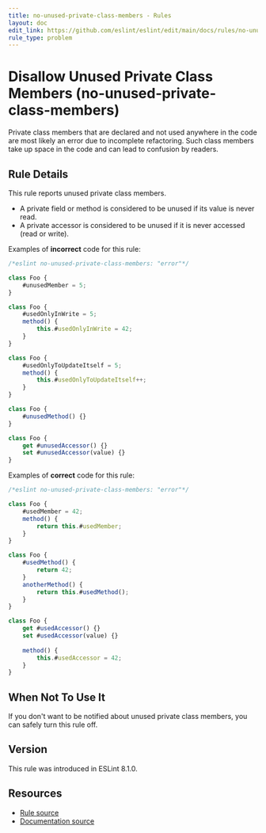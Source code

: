 ```yaml
---
title: no-unused-private-class-members - Rules
layout: doc
edit_link: https://github.com/eslint/eslint/edit/main/docs/rules/no-unused-private-class-members.md
rule_type: problem
---
```

<!-- Note: No pull requests accepted for this file. See README.md in the root directory for details. -->

# Disallow Unused Private Class Members (no-unused-private-class-members)

Private class members that are declared and not used anywhere in the code are most likely an error due to incomplete refactoring. Such class members take up space in the code and can lead to confusion by readers.

## Rule Details

This rule reports unused private class members.

* A private field or method is considered to be unused if its value is never read.
* A private accessor is considered to be unused if it is never accessed (read or write).

Examples of **incorrect** code for this rule:

```js
/*eslint no-unused-private-class-members: "error"*/

class Foo {
    #unusedMember = 5;
}

class Foo {
    #usedOnlyInWrite = 5;
    method() {
        this.#usedOnlyInWrite = 42;
    }
}

class Foo {
    #usedOnlyToUpdateItself = 5;
    method() {
        this.#usedOnlyToUpdateItself++;
    }
}

class Foo {
    #unusedMethod() {}
}

class Foo {
    get #unusedAccessor() {}
    set #unusedAccessor(value) {}
}
```

Examples of **correct** code for this rule:

```js
/*eslint no-unused-private-class-members: "error"*/

class Foo {
    #usedMember = 42;
    method() {
        return this.#usedMember;
    }
}

class Foo {
    #usedMethod() {
        return 42;
    }
    anotherMethod() {
        return this.#usedMethod();
    }
}

class Foo {
    get #usedAccessor() {}
    set #usedAccessor(value) {}
    
    method() {
        this.#usedAccessor = 42;
    }
}
```

## When Not To Use It

If you don't want to be notified about unused private class members, you can safely turn this rule off.

## Version

This rule was introduced in ESLint 8.1.0.

## Resources

* [Rule source](https://github.com/eslint/eslint/tree/HEAD/lib/rules/no-unused-private-class-members.js)
* [Documentation source](https://github.com/eslint/eslint/tree/HEAD/docs/rules/no-unused-private-class-members.md)
